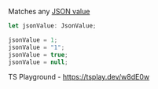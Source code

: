Matches any [JSON value](https://www.rfc-editor.org/rfc/rfc8259#section-3)

```ts
let jsonValue: JsonValue;

jsonValue = 1;
jsonValue = "1";
jsonValue = true;
jsonValue = null;
```

TS Playground - https://tsplay.dev/w8dE0w
